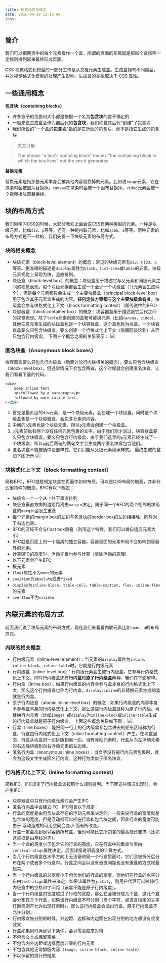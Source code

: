 ```yaml
---
title: 视觉格式化模型
date: 2016-04-19 12:10:49
tags:
---
```


## 简介
我们可以把网页中的每个元素看作一个盒，所谓的页面的布局就是把每个盒按照一定规则排列起来最终形成页面。

CSS 视觉格式化模型的一部分工作是从文档元素生成盒。生成盒拥有不同类型，并对视觉格式化模型的处理产生影响。生成盒的类型取决于 CSS 属性。

## 一些通用概念
**包含块（containing blocks）**
 - 许多盒子的位置和大小都是依据一个名为**包含块**的盒子确定的
 - 一般来说生成盒会作为器后代的**包含块**，我们称盒其后代"创建"了包含块
 - 我们所说的"一个盒的**包含块**"指的是它所处的包含块，而不是指它生成的包含块

 > 原文引用
 >
 > The phrase "a box's containg block" means "the containing block in which the box lives" not the one it generates 

**替换元素**

替换元素是指那些元素本身会被其他内容替换掉的元素。比如说`image`元素，它在渲染时会被图片替换掉。`canvas`在渲染时会被一个画布替换掉。`video`元素会被一个视频播放器替换掉。

## 块的布局方式
我们刚学习CSS的时候，大部分教程上面会说CSS有两种类型的元素。一种是块级元素，比如`div`、`p`等等。还有一种是内联元素，比如`span`、`a`等等。两种元素的布局方式是不一样的，我们先看一下块级元素的布局方式。

### 块的相关概念
- 块级元素（block-level element）的概念：常见的块级元素有`div`、`h123`、`p`等等。更准确的描述是`display`属性为`block`，`list-item`或`table`的元素。块级元素视觉上呈现为块，竖直排列。
- 块级盒（block-level box）的概念：块级盒用于描述它与父元素和同级元素之间的视觉表现。每个块级元素都会生成一个至少一个块级盒（`li`元素会生成两个），但是每个元素都只会生成一个主要块级盒（principal block-level box）用于包含其子元素盒生成的内容。**任何定位方案都与这个主要块级盒有关**。块级盒会参与块格式化上下文（block formatting context）（即传说中的BFC）
- 块容器盒（block container box）的概念：块容器盒用于描述跟它后代之间的视觉表现。除了`table`元素创建的盒和可替换元素（比如`canvas`，`video`），其他任意元素生成的块级盒也是一个块容器盒，这个盒也称为块盒。一个块容器盒要么只包含块级盒，要么创建一个行格式化上下文（后面回谈论到）从而只包含行内级盒。
下图三个概念之间的关系表示：
![](/images/1463726349982_4.png)

### 匿名块盒（Anonymous block boxes）
块容器盒要么只包含行内级盒（后面讨论行内联相关的概念），要么只包含块级盒（block-level box）。但通常情况下会包含两者，这个时候就会创建匿名块盒，让我们看看下面的代码。
```html
<div>
    Some inline text 
    <p>followed by a paragraph</p> 
    followed by more inline text.
</div>
```
1. 首先是最外层的`div`元素，是一个块级元素，会创建一个块级盒。同时这个块级盒也是一个块容器盒，会包含元素的内容。
2. 中间的`p`元素也是个块级元素，所以`p`元素会创建一个块级盒。
3. `p`元素前后有两个没有任何元素包裹的文字。由于我们刚才说过，块容器盒要么只包含块级盒，要么只包含行内级盒，由于我们这里的`p`元素已经生成了一个块级盒，所以`p`前后两句的两句文字会生成两个匿名块盒包含他们。
4. 匿名块盒不能被选中设置样式，它们只能从父级元素继承样式。
最终生成的盒如下图所示
![](/images/1463726345438_2.png)

### 块格式化上下文（block formatting context）
简称BFC，BFC就是规定块盒在页面中如何布局，可以是CSS布局的地基，并非什么很特殊的概念。BFC有以下规定：
- 块级盒一个一个从上往下垂直排列
- 块级盒垂直方向的边距距离由`margin`决定。属于同一个BFC的两个相邻的块级盒的`margin`会发生重叠
- 每个元素的margin box的左边与包含块的border box的左边相接触，同样对于右边也是。
- BFC的区域不会与float box重叠（利用这个特性，我们可以做自适应元素大小）
- BFC就是页面上的一个隔离的独立容器，容器里面的元素布局不会影响到容器外的元素。
- 计算BFC的高度时，浮动元素也参与计算（清除浮动的原理）
- 以下元素会产生BFC
 - 根元素
 - `float`属性不为`none`的元素
 - `position`为`absolute`或者`fixed`
 - `display`为`inline-block`、`table-cell`、`table-caption`、`flex`、`inline-flex`的元素
 - `overflow`不为`visible`

## 内联元素的布局方式
前面我们说了块级元素的布局方式，现在我们来看看内联元素比如`span`、`a`的布局方式。

### 内联的相关概念
- 行内级元素（inline-level element）：当元素的`display`属性为`inline`、`inline-block`、`inline-table`时，它就是行内级元素
- 行内级盒（inline-level box）：行内级元素会生成行内级盒，它参与行内格式化上下文。同时行内级盒还有**行内盒**和**原子行内级盒**两种，我们在下面解释。
- 行内盒（inline box）：如果行内级盒的内容会参与盒本身的行内格式化上下文，那么这个行内级盒也称为行内盒。`display:inline`的非替换元素生成的盒就是行内盒。
- 原子行内级盒（atomic inline-level box）的概念：如果行内级盒的内容本身不参与盒本身的行内格式化上下文，那么这些行内级盒就称为原子行内级。可替换行内元素（比如`image`）或`display`为`inline-block`或`inline-table`生成的行内级盒就是原子行内级盒。
上面这些概念关系如下图：
![](/images/1463726347960_3.png)
- 行盒（line boxes）:能把同一行上的行内级盒都包含进去的矩形区域称为行盒，行盒由行内格式化上下文（inline formatting context）产生。在块盒里面，行盒从块盒的一边排版到另一边。当有浮动元素时，行盒从向左浮动元素的右边缘排版到向右浮动元素的左边缘。
- 匿名行内盒（anonymous inline boxes）：当文字没有被行内元素包裹时，就会为这段文字生成匿名行内盒。这种行为类似于匿名块盒。

### 行内格式化上下文（inline formatting context）
简称IFC，IFC规定了行内级盒该按照什么规则排列。当下面这些情况出现时，会产生IFC：
- 块容器盒中只有行内级元素时会产生IFC
- 匿名行内盒中会建立IFC
·
IFC包含以下规定：
- 行盒的宽度是由包含块盒存在的浮动元素来决定的，一般来说行盒的宽度就是包含块的宽度，但是浮动框可以插在行盒和包含块之间，因此行盒的宽度可能由于 浮动造成的可用空间会变小 而有所改变。
- 行盒一定会高到足以容纳所有盒，但也可能比它所包含的最高框还要搞（比如这些框是由基线对齐）。
- 当一个盒的高度小于包含它的行盒的高度，它在行盒中的垂直位置由`vertical-align`属性决定。后面详细说明高度的计算方式。
- 当几个行内级盒在水平方向上无法塞进同一个行盒里面时，它们会被拆分后分布在两个或者多个行盒中。行盒之间会以没有垂直间距也没有重叠的方式堆叠起来。
- 当一个行内级盒的总宽度小于包含他们的行盒的宽度，则他们在行盒的水平分布由`text-align`属性来决定，如果该属性为`justify`，则用户代理可以拉伸行内级盒中的空格和字间距（该盒不能是原子行内级盒）。
- 当一个行内级盒的宽度超过了行框的宽度，那么它会被分成几个盒，这几个盒会分布在几个行盒，如果该行内级盒不可分割（当个字符、或语言指定的文字打断规则不允许出现打断时），那么该行内级盒会溢出行盒。原子行内级盒不允许分割。
- 行内级盒被分割的时候，外边距、边框和内边距在出现分割的地方都没有视觉效果
- 行盒如果同时满足以下条件，会以零高度来对待
 - 不包含文本或保留空格
 - 不包含内外边距或边框宽度非零的行内元素
 - 不包含其他正常排版内容（`image`、`inline-block`、`inline-table`）
 - 不以保留的换行符结尾
